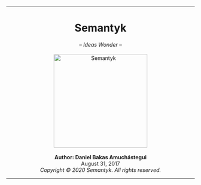 ***
<H1 align="center">Semantyk</H1>
<p align="center">
  <i>– Ideas Wonder –</i><br><br>
  <img src="https://raw.githubusercontent.com/semantyk/Semantyk/master/docs/Semantyk.png" alt="Semantyk" width="250"/><br><br>
  <b>Author: Daniel Bakas Amuchástegui</b><br>
  August 31, 2017<br>
  <i>Copyright © 2020 Semantyk. All rights reserved.</i>
</p>

***
